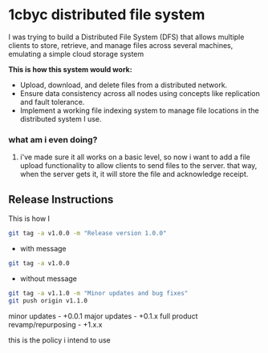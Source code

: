 # 1cbyc distributed file system

I was trying to build a Distributed File System (DFS) that allows multiple clients to store, retrieve, and manage files across several machines, emulating a simple cloud storage system

**This is how this system would work:**
* Upload, download, and delete files from a distributed network.
* Ensure data consistency across all nodes using concepts like replication and fault tolerance.
* Implement a working file indexing system to manage file locations in the distributed system I use.


### what am i even doing?

1. i've made sure it all works on a basic level, so now i want to add a file upload functionality to allow clients to send files to the server. that way, when the server gets it, it will store the file and acknowledge receipt.



## Release Instructions

This is how I 

```bash
git tag -a v1.0.0 -m "Release version 1.0.0"
```
- with message

```bash
git tag -a v1.0.0
```
- without message

```bash
git tag -a v1.1.0 -m "Minor updates and bug fixes"
git push origin v1.1.0
```

minor updates - +0.0.1
major updates - +0.1.x
full product revamp/repurposing - +1.x.x

this is the policy i intend to use
